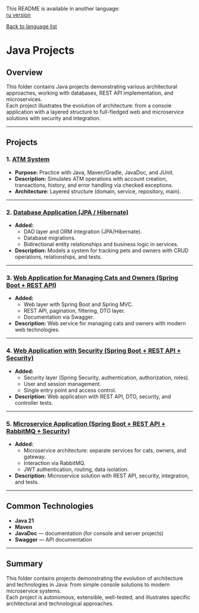 This README is available in another language:  
[ru version](README.ru.md)

[Back to language list](../README.md)

# Java Projects

## Overview
This folder contains Java projects demonstrating various architectural approaches, working with databases, REST API implementation, and microservices.  
Each project illustrates the evolution of architecture: from a console application with a layered structure to full-fledged web and microservice solutions with security and integration.

---

## Projects

### 1. [ATM System](./project1/README.md)
- **Purpose:** Practice with Java, Maven/Gradle, JavaDoc, and JUnit.
- **Description:** Simulates ATM operations with account creation, transactions, history, and error handling via checked exceptions.  
- **Architecture:** Layered structure (domain, service, repository, main).

---

### 2. [Database Application (JPA / Hibernate)](./project2/README.md)
- **Added:**  
  - DAO layer and ORM integration (JPA/Hibernate).
  - Database migrations.
  - Bidirectional entity relationships and business logic in services.
- **Description:** Models a system for tracking pets and owners with CRUD operations, relationships, and tests.

---

### 3. [Web Application for Managing Cats and Owners (Spring Boot + REST API)](./project3/README.md)
- **Added:**  
  - Web layer with Spring Boot and Spring MVC.
  - REST API, pagination, filtering, DTO layer.
  - Documentation via Swagger.
- **Description:** Web service for managing cats and owners with modern web technologies.

---

### 4. [Web Application with Security (Spring Boot + REST API + Security)](./project4/README.md)
- **Added:**  
  - Security layer (Spring Security, authentication, authorization, roles).
  - User and session management.
  - Single entry point and access control.
- **Description:** Web application with REST API, DTO, security, and controller tests.

---

### 5. [Microservice Application (Spring Boot + REST API + RabbitMQ + Security)](./project5/README.md)
- **Added:**  
  - Microservice architecture: separate services for cats, owners, and gateway.
  - Interaction via RabbitMQ.
  - JWT authentication, routing, data isolation.
- **Description:** Microservice solution with REST API, security, integration, and tests.

---

## Common Technologies
- **Java 21**
- **Maven**
- **JavaDoc** — documentation (for console and server projects)
- **Swagger** — API documentation

---

## Summary
This folder contains projects demonstrating the evolution of architecture and technologies in Java: from simple console solutions to modern microservice systems.  
Each project is autonomous, extensible, well-tested, and illustrates specific architectural and technological approaches.


